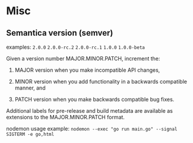 # Misc

## Semantica version (semver)

examples: `2.0.0` `2.0.0-rc.2` `2.0.0-rc.1` `1.0.0` `1.0.0-beta`

Given a version number MAJOR.MINOR.PATCH, increment the:

1.  MAJOR version when you make incompatible API changes,

2.  MINOR version when you add functionality in a backwards compatible
    manner, and

3.  PATCH version when you make backwards compatible bug fixes.

Additional labels for pre-release and build metadata are available as
extensions to the MAJOR.MINOR.PATCH format.

nodemon usage example:
`nodemon --exec "go run main.go" --signal SIGTERM -e go,html`
